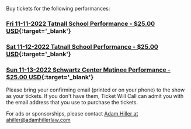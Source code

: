 
Buy tickets for the following performances:

### [Fri 11-11-2022 Tatnall School Performance - $25.00 USD](https://buy.stripe.com/7sI5kp8ndfXS6xabIL){:target='_blank'}

### [Sat 11-12-2022 Tatnall School Performance - $25.00 USD](https://buy.stripe.com/4gw0058nd4fabRu6oq){:target='_blank'}
### [Sun 11-13-2022 Schwartz Center Matinee Performance - $25.00 USD](https://buy.stripe.com/5kA8wB32TfXSbRubIJ){:target='_blank'}

Please bring your confirming email (printed or on your phone) to the show as your tickets. If you don't have them, Ticket Will Call can admit you with the email address that you use to purchase the tickets.

For ads or sponsorships, please contact [Adam Hiller at ahiller@adamhillerlaw.com](mailto:ahiller@adamhillerlaw.com)
